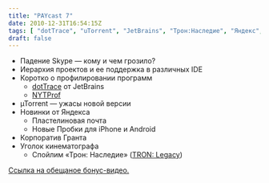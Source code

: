 ```yaml
---
title: "PAYcast 7"
date: 2010-12-31T16:54:15Z
tags: [ "dotTrace", "uTorrent", "JetBrains", "Трон:Наследие", "Яндекс", "Google Talk", "NYTProf", "yandex", "film", "IDEA", "TRON:Legacy", "Eclipse", "Google", "Skype", "PAYcast", "µTorrent" ]
draft: false
---
```

<ul>
<li>Падение Skype &#8212; кому и чем грозило?</li>
<li>Иерархия проектов и ее поддержка в различных IDE</li>
<li>Коротко о профилировании программ
<ul>
<li><a href="http://www.jetbrains.com/profiler/" target="_blank">dotTrace</a> от JetBrains</li>
<li><a href="http://search.cpan.org/~timb/Devel-NYTProf-4.06/" target="_blank">NYTProf</a></li>
</ul>
</li>
<li>µTorrent &#8212; ужасы новой версии</li>
<li>Новинки от Яндекса
<ul>
<li>Пластелиновая почта</li>
<li>Новые Пробки для iPhone и Android</li>
</ul>
</li>
<li>Корпоратив Гранта</li>
<li>Уголок кинематографа
<ul>
<li>Спойлим &#171;Трон: Наследие&#187; (<a href="http://www.imdb.com/title/tt1104001/" target="_blank">TRON: Legacy</a>)</li>
</ul>
</li>
</ul>
<p><a href="http://www.youtube.com/watch?v=Niq5dzmDfyo" target="_blank">Ссылка на обещаное бонус-видео.</a></p>

     